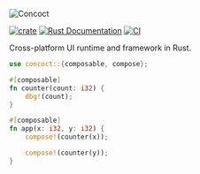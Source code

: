 ![Concoct](https://github.com/matthunz/viewbuilder/blob/main/logo.png?raw=true)

[![crate](https://img.shields.io/crates/v/concoct.svg)](https://crates.io/crates/concoct)
[![Rust Documentation](https://img.shields.io/badge/api-rustdoc-blue.svg)](https://docs.rs/concoct)
[![CI](https://github.com/matthunz/concoct/actions/workflows/rust.yml/badge.svg)](https://github.com/matthunz/concoct/actions/workflows/rust.yml)

Cross-platform UI runtime and framework in Rust.

```rust
use concoct::{composable, compose};

#[composable]
fn counter(count: i32) {
    dbg!(count);
}

#[composable]
fn app(x: i32, y: i32) {
    compose!(counter(x));

    compose!(counter(y));
}
```